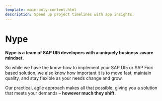 ```yaml
---
template: main-only-content.html
description: Speed up project timelines with app insights.
---
```

# Nype

**Nype is a team of SAP UI5 developers with a uniquely business-aware mindset.**

So while we have the know-how to implement your SAP UI5 or SAP Fiori based solution, we also know how important it is to move fast, maintain quality, and stay flexible as your needs change and grow.

Our practical, agile approach makes all that possible, giving you a solution that meets your demands – **however much they shift.**